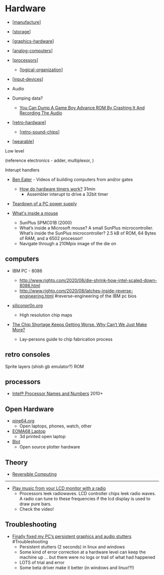Hardware
========

* [[manufacture]]
* [[storage]]
* [[graphics-hardware]]
* [[analog-computers]]
* [[processors]]
    * [[logical-organization]]
* [[input-devices]]
* Audio
* Dumping data?
    * [You Can Dump A Game Boy Advance ROM By Crashing It And Recording The Audio](https://www.timeextension.com/news/2024/01/you-can-dump-a-game-boy-advance-rom-by-crashing-it-and-recording-the-audio?utm_campaign=promoted-articles&utm_medium=homepage-listing&utm_source=nintendolife.com)

* [[retro-hardware]]
    * [[retro-sound-chips]]

* [[wearable]]

Low level

(reference electronics - adder, multiplexor, )

Interupt handlers

* [Ben Eater](https://www.youtube.com/c/BenEater) - Videos of building computers from and/or gates
    * [How do hardware timers work?](https://www.youtube.com/watch?v=g_koa00MBLg) 31min
        * Assembler interupt to drive a 32bit timer

* [Teardown of a PC power supply ](https://www.righto.com/2021/05/teardown-of-pc-power-supply.html)

* [What's inside a mouse](https://twitter.com/Siliconinsid/status/1432796585390485505)
    * SunPlus SPMC01B (2000)
    * What’s inside a Microsoft mouse? A small SunPlus microcontroller. What’s inside the SunPlus microcontroller? 2.5 kB of ROM, 64 Bytes of RAM, and a 6502 processor!
    * Navigate through a 210Mpix image of the die on

computers
---------

* IBM PC - 8086
    * http://www.righto.com/2020/06/die-shrink-how-intel-scaled-down-8086.html
    * http://www.righto.com/2020/08/latches-inside-reverse-engineering.html #reverse-engineering of the IBM pc bios

* [siliconpr0n.org](https://siliconpr0n.org/)
    * High resolution chip maps

* [The Chip Shortage Keeps Getting Worse. Why Can’t We Just Make More?](https://www.bloomberg.com/graphics/2021-chip-production-why-hard-to-make-semiconductors/)
    * Lay-persons guide to chip fabrication process

retro consoles
--------------

Sprite layers (shish gb emulator?)
ROM

processors
----------

* [Intel® Processor Names and Numbers](https://www.intel.com/content/www/us/en/processors/processor-numbers.html) 2010+

Open Hardware
-------------

* [pine64.org](https://www.pine64.org/)
    * Open laptops, phones, watch, other
* [EOMA68 Laptop](https://www.linux-magazine.com/Online/Features/A-Free-Laptop-Project)
    * 3d printed open laptop
* [Blot](https://github.com/hackclub/blot)
    * Open source plotter hardware

Theory
------

* [Reversible Computing](https://en.wikipedia.org/wiki/Reversible_computing)

---

* [Play music from your LCD monitor with a radio](https://github.com/luamfb/tempest-lcd)
    * Processors leek radiowaves. LCD controller chips leek radio waves. A radio can tune to these frequencies if the lcd display is used to draw pure bars.
    * Check the video!

Troubleshooting
---------------

* [Finally fixed my PC’s persistent graphics and audio stutters](https://www.ctrl.blog/entry/troubleshoot-stuttering.html) #Troubleshooting
    * Persistent stutters (2 seconds) in linux and windows
    * Some kind of error correction at a hardware level can keep the machine up ... but there were no logs or trail of what had happened
    * LOTS of trial and error
    * Some beta driver make it better (in windows and linux!?!)

[//begin]: # "Autogenerated link references for markdown compatibility"
[manufacture]: manufacture.md "Manufacture"
[storage]: storage.md "Storage"
[graphics-hardware]: graphics-hardware.md "Graphics Hardware"
[analog-computers]: analog-computers.md "Analog Computers"
[processors]: processors.md "Processors"
[logical-organization]: logical-organization.md "Logical Organization"
[input-devices]: input-devices.md "input-devices"
[retro-hardware]: retro-hardware.md "Retro Hardware"
[retro-sound-chips]: retro-sound-chips.md "Retro Sound Chips"
[wearable]: wearable.md "Wearable"
[//end]: # "Autogenerated link references"